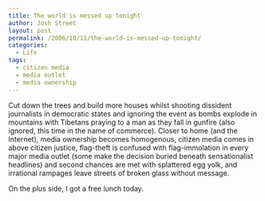 ```yaml
---
title: The world is messed up tonight
author: Josh Street
layout: post
permalink: /2006/10/11/the-world-is-messed-up-tonight/
categories:
  - Life
tags:
  - citizen media
  - media outlet
  - media ownership
---
```

Cut down the trees and build more houses whilst shooting dissident journalists in democratic states and ignoring the event as bombs explode in mountains with Tibetans praying to a man as they fall in gunfire (also ignored, this time in the name of commerce). Closer to home (and the Internet), media ownership becomes homogenous, citizen media comes in above citizen justice, flag-theft is confused with flag-immolation in every major media outlet (some make the decision buried beneath sensationalist headlines) and second chances are met with splattered egg yolk, and irrational rampages leave streets of broken glass without message.

On the plus side, I got a free lunch today.